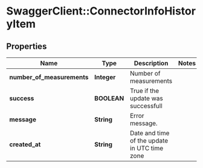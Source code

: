 # SwaggerClient::ConnectorInfoHistoryItem

## Properties
Name | Type | Description | Notes
------------ | ------------- | ------------- | -------------
**number_of_measurements** | **Integer** | Number of measurements | 
**success** | **BOOLEAN** | True if the update was successfull | 
**message** | **String** | Error message. | 
**created_at** | **String** | Date and time of the update in UTC time zone | 


